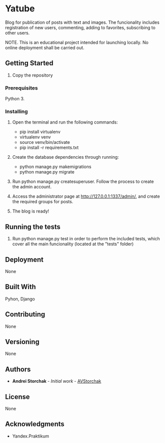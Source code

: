# Yatube

Blog for publication of posts with text and images. The funcionality includes registration of new users, commenting, adding to favorites, subscribing to other users.

NOTE. This is an educational project intended for launching locally. No online deployment shall be carried out.

## Getting Started

1. Copy the repository

### Prerequisites

Python 3.

### Installing

1. Open the terminal and run the following commands:
    - pip install virtualenv
    - virtualenv venv
    - source venv/bin/activate
    - pip install -r requirements.txt

2. Create the database dependencies through running:
    - python manage.py makemigrations
    - python manage.py migrate

3. Run python manage.py createsuperuser. Follow the process to create the admin account.

4. Access the administrator page at http://127.0.0.1:1337/admin/, and create the required groups for posts.

5. The blog is ready!

## Running the tests

1. Run python manage.py test in order to perform the included tests, which cover all the main funcionality (located at the "tests" folder)

## Deployment

None

## Built With

Pyhon, Django

## Contributing

None

## Versioning

None

## Authors

* **Andrei Storchak** - *Initial work* - [AVStorchak](https://github.com/AVStorchak/)

## License

None

## Acknowledgments

* Yandex.Praktikum
